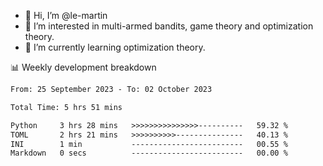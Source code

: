 - 👋 Hi, I’m @le-martin
- 👀 I’m interested in multi-armed bandits, game theory and optimization theory.
- 🌱 I’m currently learning optimization theory.
<!---- 💞️ I’m looking to collaborate on ...
- 📫 How to reach me ...-->

<!---
Tutorial for using WakaTime stats in GitHub profile: https://github.com/athul/waka-readme
-->

📊 Weekly development breakdown
<!--START_SECTION:waka-->

```txt
From: 25 September 2023 - To: 02 October 2023

Total Time: 5 hrs 51 mins

Python     3 hrs 28 mins   >>>>>>>>>>>>>>>----------   59.32 %
TOML       2 hrs 21 mins   >>>>>>>>>>---------------   40.13 %
INI        1 min           -------------------------   00.55 %
Markdown   0 secs          -------------------------   00.00 %
```

<!--END_SECTION:waka-->

<!---
le-martin/le-martin is a ✨ special ✨ repository because its `README.md` (this file) appears on your GitHub profile.
You can click the Preview link to take a look at your changes.
--->
